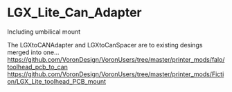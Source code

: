 # LGX_Lite_Can_Adapter
Including umbilical mount

The LGXtoCANAdapter and LGXtoCanSpacer are to existing desings merged into one...
https://github.com/VoronDesign/VoronUsers/tree/master/printer_mods/falo/toolhead_pcb_to_can
https://github.com/VoronDesign/VoronUsers/tree/master/printer_mods/Fiction/LGX_Lite_toolhead_PCB_mount
